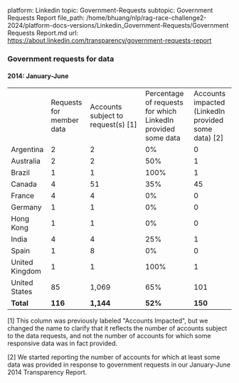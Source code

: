 platform: Linkedin
topic: Government-Requests
subtopic: Government Requests Report
file_path: /home/bhuang/nlp/rag-race-challenge2-2024/platform-docs-versions/Linkedin_Government-Requests/Government Requests Report.md
url: https://about.linkedin.com/transparency/government-requests-report


### Government requests for data

#### 2014: January-June

|     |     |     |     |     |
| --- | --- | --- | --- | --- |
|     | Requests for member data | Accounts subject to request(s) \[1\] | Percentage of requests for which LinkedIn provided some data | Accounts impacted (LinkedIn provided some data) \[2\] |
| Argentina | 2   | 2   | 0%  | 0   |
| Australia | 2   | 2   | 50% | 1   |
| Brazil | 1   | 1   | 100% | 1   |
| Canada | 4   | 51  | 35% | 45  |
| France | 4   | 4   | 0%  | 0   |
| Germany | 1   | 1   | 0%  | 0   |
| Hong Kong | 1   | 1   | 0%  | 0   |
| India | 4   | 4   | 25% | 1   |
| Spain | 1   | 8   | 0%  | 0   |
| United Kingdom | 1   | 1   | 100% | 1   |
| United States | 85  | 1,069 | 65% | 101 |
| **Total** | **116** | **1,144** | **52%** | **150** |

\[1\] This column was previously labeled "Accounts Impacted", but we changed the name to clarify that it reflects the number of accounts subject to the data requests, and not the number of accounts for which some responsive data was in fact provided.

  
\[2\] We started reporting the number of accounts for which at least some data was provided in response to government requests in our January-June 2014 Transparency Report.